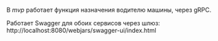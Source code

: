 В _mvp_ работает функция назначения водителю машины, через gRPC.

Работает Swagger для обоих сервисов через шлюз:
http://localhost:8080/webjars/swagger-ui/index.html
